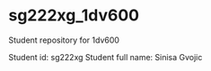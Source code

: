 # sg222xg_1dv600
Student repository for 1dv600

Student id: sg222xg
Student full name: Sinisa Gvojic